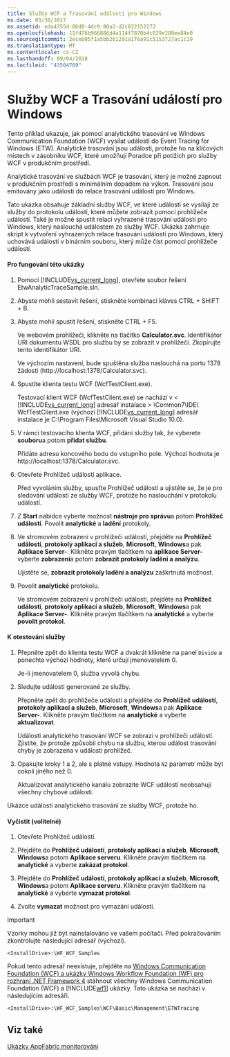 ```yaml
---
title: Služby WCF a Trasování událostí pro Windows
ms.date: 03/30/2017
ms.assetid: eda4355d-0bd0-4dc9-80a2-d2c832152272
ms.openlocfilehash: 11f476b966886d4a114f7870b4c029e200ee84e0
ms.sourcegitcommit: 2eceb05f1a5bb261291a1f6a91c5153727ac1c19
ms.translationtype: MT
ms.contentlocale: cs-CZ
ms.lasthandoff: 09/04/2018
ms.locfileid: "43504769"
---
```

# <a name="wcf-services-and-event-tracing-for-windows"></a>Služby WCF a Trasování událostí pro Windows
Tento příklad ukazuje, jak pomocí analytického trasování ve Windows Communication Foundation (WCF) vysílat události do Event Tracing for Windows (ETW). Analytické trasování jsou události, protože ho na klíčových místech v zásobníku WCF, které umožňují Poradce při potížích pro služby WCF v produkčním prostředí.  
  
 Analytické trasování ve službách WCF je trasování, který je možné zapnout v produkčním prostředí s minimálním dopadem na výkon. Trasování jsou emitovány jako události do relace trasování událostí pro Windows.  
  
 Tato ukázka obsahuje základní služby WCF, ve které události se vysílají ze služby do protokolu událostí, které můžete zobrazit pomocí prohlížeče událostí. Také je možné spustit relaci vyhrazené trasování událostí pro Windows, který naslouchá událostem ze služby WCF. Ukázka zahrnuje skript k vytvoření vyhrazených relace trasování událostí pro Windows, který uchovává události v binárním souboru, který může číst pomocí prohlížeče událostí.  
  
#### <a name="to-use-this-sample"></a>Pro fungování této ukázky  
  
1.  Pomocí [!INCLUDE[vs_current_long](../../../../includes/vs-current-long-md.md)], otevřete soubor řešení EtwAnalyticTraceSample.sln.  
  
2.  Abyste mohli sestavit řešení, stiskněte kombinaci kláves CTRL + SHIFT + B.  
  
3.  Abyste mohli spustit řešení, stiskněte CTRL + F5.  
  
     Ve webovém prohlížeči, klikněte na tlačítko **Calculator.svc**. Identifikátor URI dokumentu WSDL pro službu by se zobrazit v prohlížeči. Zkopírujte tento identifikátor URI.  
  
     Ve výchozím nastavení, bude spuštěna služba naslouchá na portu 1378 žádosti (http://localhost:1378/Calculator.svc).  
  
4.  Spustíte klienta testu WCF (WcfTestClient.exe).  
  
     Testovací klient WCF (WcfTestClient.exe) se nachází v \< [!INCLUDE[vs_current_long](../../../../includes/vs-current-long-md.md)] adresář instalace > \Common7\IDE\ WcfTestClient.exe (výchozí [!INCLUDE[vs_current_long](../../../../includes/vs-current-long-md.md)] adresář instalace je C:\Program Files\Microsoft Visual Studio 10.0).  
  
5.  V rámci testovacího klienta WCF, přidání služby tak, že vyberete **souboru**a potom **přidat službu**.  
  
     Přidáte adresu koncového bodu do vstupního pole. Výchozí hodnota je http://localhost:1378/Calculator.svc.  
  
6.  Otevřete Prohlížeč událostí aplikace.  
  
     Před vyvoláním služby, spusťte Prohlížeč událostí a ujistěte se, že je pro sledování události ze služby WCF, protože ho naslouchání v protokolu událostí.  
  
7.  Z **Start** nabídce vyberte možnost **nástroje pro správu**a potom **Prohlížeč událostí**.  Povolit **analytické** a **ladění** protokoly.  
  
8.  Ve stromovém zobrazení v prohlížeči událostí, přejděte na **Prohlížeč událostí**, **protokoly aplikací a služeb**, **Microsoft**, **Windows**a pak **Aplikace Server-**. Klikněte pravým tlačítkem na **aplikace Server-** vyberte **zobrazení**a potom **zobrazit protokoly ladění a analýzu**.  
  
     Ujistěte se, **zobrazit protokoly ladění a analýzu** zaškrtnutá možnost.  
  
9. Povolit **analytické** protokolu.  
  
     Ve stromovém zobrazení v prohlížeči událostí, přejděte na **Prohlížeč událostí**, **protokoly aplikací a služeb**, **Microsoft**, **Windows**a pak **Aplikace Server-**. Klikněte pravým tlačítkem na **analytické** a vyberte **povolit protokol**.  
  
#### <a name="to-test-the-service"></a>K otestování služby  
  
1.  Přepněte zpět do klienta testu WCF a dvakrát klikněte na panel `Divide` a ponechte výchozí hodnoty, které určují jmenovatelem 0.  
  
     Je-li jmenovatelem 0, služba vyvolá chybu.  
  
2.  Sledujte události generované ze služby.  
  
     Přepněte zpět do prohlížeče událostí a přejděte do **Prohlížeč událostí**, **protokoly aplikací a služeb**, **Microsoft**, **Windows**a pak **Aplikace Server-**. Klikněte pravým tlačítkem na **analytické** a vyberte **aktualizovat**.  
  
     Události analytického trasování WCF se zobrazí v prohlížeči událostí. Zjistíte, že protože způsobil chybu na službu, kterou událost trasování chyby je zobrazena v události prohlížeč.  
  
3.  Opakujte kroky 1 a 2, ale s platné vstupy. Hodnota `N2` parametr může být cokoli jiného než 0.  
  
     Aktualizovat analytického kanálu zobrazíte WCF událostí neobsahují všechny chybové události.  
  
 Ukázce události analytického trasování ze služby WCF, protože ho.  
  
#### <a name="to-cleanup-optional"></a>Vyčistit (volitelné)  
  
1.  Otevřete Prohlížeč událostí.  
  
2.  Přejděte do **Prohlížeč událostí**, **protokoly aplikací a služeb**, **Microsoft**, **Windows**a potom  **Aplikace serveru**. Klikněte pravým tlačítkem na **analytické** a vyberte **zakázat protokol**.  
  
3.  Přejděte do **Prohlížeč událostí**, **protokoly aplikací a služeb**, **Microsoft**, **Windows**a potom  **Aplikace serveru**. Klikněte pravým tlačítkem na **analytické** a vyberte **vymazat protokol**.  
  
4.  Zvolte **vymazat** možnost pro vymazání událostí.  
  
> [!IMPORTANT]
>  Vzorky mohou již být nainstalováno ve vašem počítači. Před pokračováním zkontrolujte následující adresář (výchozí).  
>   
>  `<InstallDrive>:\WF_WCF_Samples`  
>   
>  Pokud tento adresář neexistuje, přejděte na [Windows Communication Foundation (WCF) a ukázky Windows Workflow Foundation (WF) pro rozhraní .NET Framework 4](https://go.microsoft.com/fwlink/?LinkId=150780) stáhnout všechny Windows Communication Foundation (WCF) a [!INCLUDE[wf1](../../../../includes/wf1-md.md)] ukázky. Tato ukázka se nachází v následujícím adresáři.  
>   
>  `<InstallDrive>:\WF_WCF_Samples\WCF\Basic\Management\ETWTracing`  
  
## <a name="see-also"></a>Viz také  
 [Ukázky AppFabric monitorování](https://go.microsoft.com/fwlink/?LinkId=193959)
